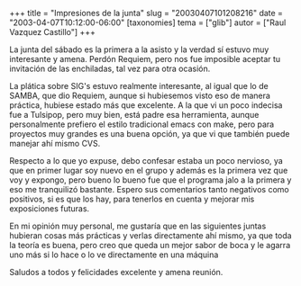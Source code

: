 +++
title = "Impresiones de la junta"
slug = "20030407101208216"
date = "2003-04-07T10:12:00-06:00"
[taxonomies]
tema = ["glib"]
autor = ["Raul Vazquez Castillo"]
+++

La junta del sábado es la primera a la asisto y la verdad sí estuvo muy
interesante y amena. Perdón Requiem, pero nos fue imposible aceptar tu
invitación de las enchiladas, tal vez para otra ocasión.

<!-- more -->
La plática sobre SIG's estuvo realmente interesante, al igual que lo de
SAMBA, que dio Requiem, aunque si hubiesemos visto eso de manera
práctica, hubiese estado más que excelente. A la que vi un poco indecisa
fue a Tulsipop, pero muy bien, está padre esa herramienta, aunque
personalmente prefiero el estilo tradicional emacs con make, pero para
proyectos muy grandes es una buena opción, ya que vi que también puede
manejar ahí mismo CVS.

Respecto a lo que yo expuse, debo confesar estaba un poco nervioso, ya
que en primer lugar soy nuevo en el grupo y además es la primera vez que
voy y expongo, pero bueno lo bueno fue que el programa jalo a la primera
y eso me tranquilizó bastante. Espero sus comentarios tanto negativos
como positivos, si es que los hay, para tenerlos en cuenta y mejorar mis
exposiciones futuras.

En mi opinión muy personal, me gustaría que en las siguientes juntas
hubieran cosas más prácticas y verlas directamente ahí mismo, ya que
toda la teoría es buena, pero creo que queda un mejor sabor de boca y le
agarra uno más si lo hace o lo ve directamente en una máquina

Saludos a todos y felicidades excelente y amena reunión.

